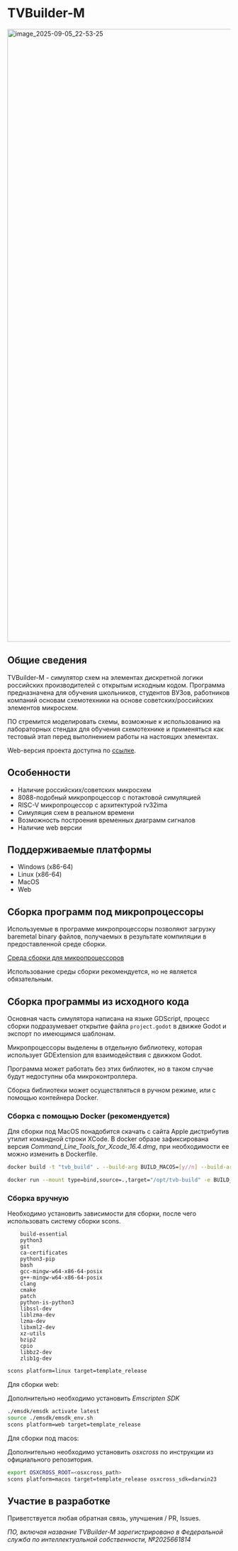 # TVBuilder-M

<img width="2560" height="1380" alt="image_2025-09-05_22-53-25" src="https://github.com/user-attachments/assets/9c8cf3f9-e2b7-4443-bbce-3fa5bf06dfc6" />

## Общие сведения

TVBuilder-M - симулятор схем на элементах дискретной логики российских производителей с открытым исходным кодом.
Программа предназначена для обучения школьников, студентов ВУЗов, работников компаний основам схемотехники на основе советских/российских элементов микросхем.

ПО стремится моделировать схемы, возможные к использованию на лабораторных стендах для обучения схемотехнике и применяться как тестовый этап перед выполнением работы на настоящих элементах. 

Web-версия проекта доступна по [ссылке](https://andrien777.github.io).

## Особенности

- Наличие российских/советских микросхем
- 8088-подобный микропроцессор с потактовой симуляцией
- RISC-V микропроцессор с архитектурой rv32ima
- Симуляция схем в реальном времени
- Возможность построения временных диаграмм сигналов
- Наличие web версии


## Поддерживаемые платформы

- Windows (x86-64)
- Linux (x86-64)
- MacOS
- Web

## Сборка программ под микропроцессоры

Используемые в программе микропроцессоры позволяют загрузку baremetal binary файлов, получаемых в результате компиляции в предоставленной среде сборки.


[Среда сборки для микропроцессоров](https://github.com/Andrien777/tvbuilder-compilation-environments)

Использование среды сборки рекомендуется, но не является обязательным.

## Сборка программы из исходного кода

Основная часть симулятора написана на языке GDScript, процесс сборки подразумевает открытие файла ```project.godot``` в движке Godot и экспорт по имеющимся шаблонам.

Микропроцессоры выделены в отдельную библиотеку, которая использует GDExtension для взаимодействия с движком Godot.

Программа может работать без этих библиотек, но в таком случае будут недоступны оба микроконтроллера.

Сборка библиотеки может осуществляться в ручном режиме, или с помощью контейнера Docker.

### Сборка с помощью Docker (рекомендуется)

Для сборки под MacOS понадобится скачать с сайта Apple дистрибутив утилит командной строки XCode. В docker образе зафиксирована версия _Command_Line_Tools_for_Xcode_16.4.dmg_, при необходимости ее можно изменить в Dockerfile.
```bash
docker build -t "tvb_build" . --build-arg BUILD_MACOS=[y//n] --build-arg BUILD_WEB=[y//n]
```

```bash
docker run --mount type=bind,source=.,target="/opt/tvb-build" -e BUILD_TARGET=[RELEASE//DEBUG] tvb_build
```
### Сборка вручную

Необходимо установить зависимости для сборки, после чего использовать систему сборки scons.

```
    build-essential 
    python3 
    git
    ca-certificates 
    python3-pip 
    bash 
    gcc-mingw-w64-x86-64-posix 
    g++-mingw-w64-x86-64-posix 
    clang 
    cmake 
    patch 
    python-is-python3 
    libssl-dev 
    liblzma-dev 
    lzma-dev 
    libxml2-dev 
    xz-utils 
    bzip2 
    cpio 
    libbz2-dev 
    zlib1g-dev
```

```bash 
scons platform=linux target=template_release
```


Для сборки web:

Дополнительно необходимо установить _Emscripten SDK_

```bash
./emsdk/emsdk activate latest
source ./emsdk/emsdk_env.sh
scons platform=web target=template_release
```
Для сборки под macos:

Дополнительно необходимо установить _osxcross_ по инструкции из официального репозитория.

```bash
export OSXCROSS_ROOT=<osxcross_path>
scons platform=macos target=template_release osxcross_sdk=darwin23
```
## Участие в разработке

Приветствуется любая обратная связь, улучшения / PR, Issues.

_ПО, включая название TVBuilder-M зарегистрировано в Федеральной служба по интеллектуальной собственности, №2025661814_
